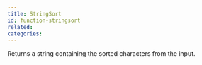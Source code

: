 ```yaml
---
title: StringSort
id: function-stringsort
related:
categories:
---
```


Returns a string containing the sorted characters from the input.